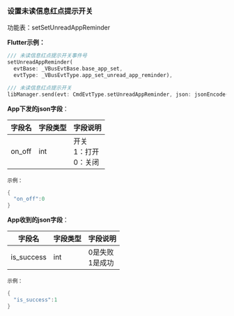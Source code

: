 ### 设置未读信息红点提示开关


功能表：setSetUnreadAppReminder

**Flutter示例：**

```dart
/// 未读信息红点提示开关事件号
setUnreadAppReminder(
  evtBase: _VBusEvtBase.base_app_set,
  evtType: _VBusEvtType.app_set_unread_app_reminder),

/// 未读信息红点提示开关
libManager.send(evt: CmdEvtType.setUnreadAppReminder, json: jsonEncode(json));
```



**App下发的json字段**：

| 字段名 | 字段类型 | 字段说明                              |
| ------ | -------- | ------------------------------------- |
| on_off | int      | 开关<br />1：打开 <br />0：关闭 |

`示例：`

```c
{
  "on_off":0
}
```



**App收到的json字段**：

| 字段名     | 字段类型 | 字段说明             |
| ---------- | -------- | -------------------- |
| is_success | int      | 0是失败<br />1是成功 |

`示例：`

```c
{
  "is_success":1
}
```
